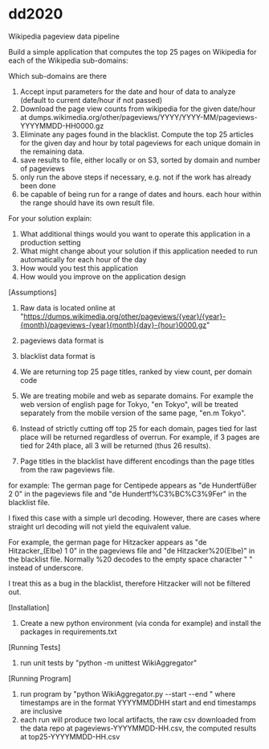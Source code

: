 # dd2020

Wikipedia pageview data pipeline

Build a simple application that computes the top 25 pages on Wikipedia for each of the Wikipedia sub-domains:

Which sub-domains are there


1. Accept input parameters for the date and hour of data to analyze (default to current date/hour if not passed)
2. Download the page view counts from wikipedia for the given date/hour 
	at dumps.wikimedia.org/other/pageviews/YYYY/YYYY-MM/pageviews-YYYYMMDD-HH0000.gz
3. Eliminate any pages found in the blacklist. 
	Compute the top 25 articles for the given day and hour by total pageviews for each unique domain in the remaining data.
4. save results to file, either locally or on S3, sorted by domain and number of pageviews
5. only run the above steps if necessary, e.g. not if the work has already been done
6. be capable of being run for a range of dates and hours. each hour within the range should have its own result file.

For your solution explain:
1. What additional things would you want to operate this application in a production setting
2. What might change about your solution if this application needed to run automatically for each hour of the day
3. How would you test this application
4. How would you improve on the application design



[Assumptions]
1. Raw data is located online at "https://dumps.wikimedia.org/other/pageviews/{year}/{year}-{month}/pageviews-{year}{month}{day}-{hour}0000.gz"

2. pageviews data format is <domain code> <page title> <count views> <total response size>

3. blacklist data format is <domain code> <page title>

4. We are returning top 25 page titles, ranked by view count, per domain code

5. We are treating mobile and web as separate domains. For example the web version of english page for Tokyo, "en Tokyo", will be treated separately from the mobile version of the same page, "en.m Tokyo".

6. Instead of strictly cutting off top 25 for each domain, pages tied for last place will be returned regardless of overrun. For example, if 3 pages are tied for 24th place, all 3 will be returned (thus 26 results).

7. Page titles in the blacklist have different encodings than the page titles from the raw pageviews file.

for example:
The german page for Centipede appears as "de Hundertfüßer 2 0" in the pageviews file and "de Hundertf%C3%BC%C3%9Fer" in the blacklist file. 

I fixed this case with a simple url decoding. However, there are cases where straight url decoding will not yield the equivalent value. 

For example, the german page for Hitzacker appears as "de Hitzacker_(Elbe) 1 0" in the pageviews file and "de Hitzacker%20(Elbe)" in the blacklist file. Normally %20 decodes to the empty space character " " instead of underscore.

I treat this as a bug in the blacklist, therefore Hitzacker will not be filtered out.

[Installation]
1. Create a new python environment (via conda for example) and install the packages in requirements.txt

[Running Tests]
1. run unit tests by "python -m unittest WikiAggregator"

[Running Program]
1. run program by "python WikiAggregator.py --start <start timestamp> --end <end timestamp>"
	where timestamps are in the format YYYYMMDDHH
	start and end timestamps are inclusive
2. each run will produce two local artifacts,
	the raw csv downloaded from the data repo at pageviews-YYYYMMDD-HH.csv,
	the computed results at top25-YYYYMMDD-HH.csv